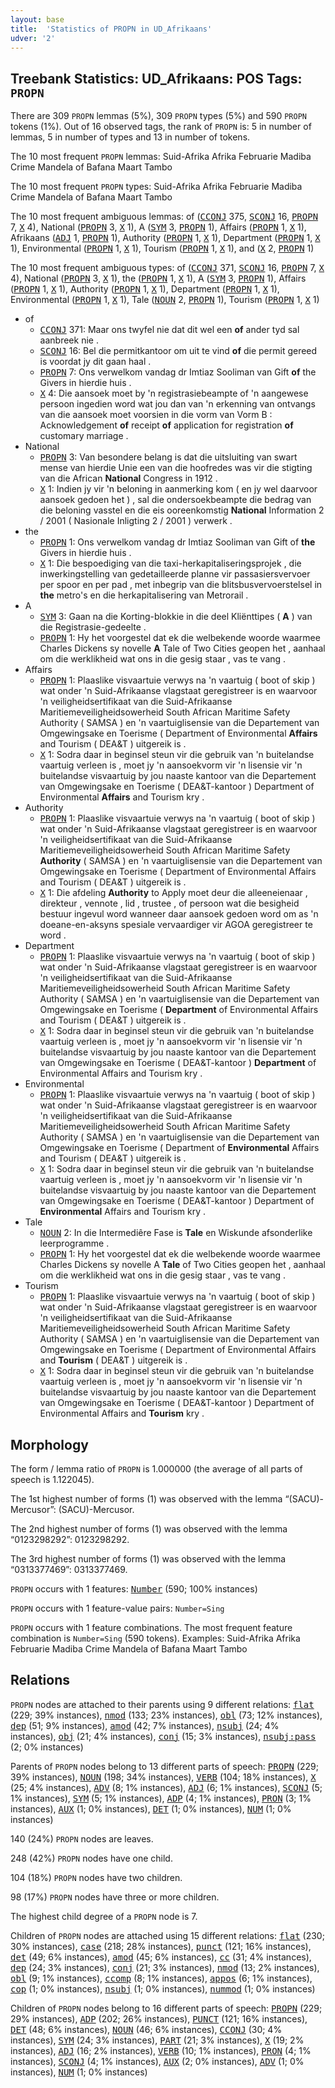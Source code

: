 ```yaml
---
layout: base
title:  'Statistics of PROPN in UD_Afrikaans'
udver: '2'
---
```


## Treebank Statistics: UD_Afrikaans: POS Tags: `PROPN`

There are 309 `PROPN` lemmas (5%), 309 `PROPN` types (5%) and 590 `PROPN` tokens (1%).
Out of 16 observed tags, the rank of `PROPN` is: 5 in number of lemmas, 5 in number of types and 13 in number of tokens.

The 10 most frequent `PROPN` lemmas: Suid-Afrika Afrika Februarie Madiba Crime Mandela of Bafana Maart Tambo

The 10 most frequent `PROPN` types:  Suid-Afrika Afrika Februarie Madiba Crime Mandela of Bafana Maart Tambo

The 10 most frequent ambiguous lemmas: of (<tt><a href="af-pos-CCONJ.html">CCONJ</a></tt> 375, <tt><a href="af-pos-SCONJ.html">SCONJ</a></tt> 16, <tt><a href="af-pos-PROPN.html">PROPN</a></tt> 7, <tt><a href="af-pos-X.html">X</a></tt> 4), National (<tt><a href="af-pos-PROPN.html">PROPN</a></tt> 3, <tt><a href="af-pos-X.html">X</a></tt> 1), A (<tt><a href="af-pos-SYM.html">SYM</a></tt> 3, <tt><a href="af-pos-PROPN.html">PROPN</a></tt> 1), Affairs (<tt><a href="af-pos-PROPN.html">PROPN</a></tt> 1, <tt><a href="af-pos-X.html">X</a></tt> 1), Afrikaans (<tt><a href="af-pos-ADJ.html">ADJ</a></tt> 1, <tt><a href="af-pos-PROPN.html">PROPN</a></tt> 1), Authority (<tt><a href="af-pos-PROPN.html">PROPN</a></tt> 1, <tt><a href="af-pos-X.html">X</a></tt> 1), Department (<tt><a href="af-pos-PROPN.html">PROPN</a></tt> 1, <tt><a href="af-pos-X.html">X</a></tt> 1), Environmental (<tt><a href="af-pos-PROPN.html">PROPN</a></tt> 1, <tt><a href="af-pos-X.html">X</a></tt> 1), Tourism (<tt><a href="af-pos-PROPN.html">PROPN</a></tt> 1, <tt><a href="af-pos-X.html">X</a></tt> 1), and (<tt><a href="af-pos-X.html">X</a></tt> 2, <tt><a href="af-pos-PROPN.html">PROPN</a></tt> 1)

The 10 most frequent ambiguous types:  of (<tt><a href="af-pos-CCONJ.html">CCONJ</a></tt> 371, <tt><a href="af-pos-SCONJ.html">SCONJ</a></tt> 16, <tt><a href="af-pos-PROPN.html">PROPN</a></tt> 7, <tt><a href="af-pos-X.html">X</a></tt> 4), National (<tt><a href="af-pos-PROPN.html">PROPN</a></tt> 3, <tt><a href="af-pos-X.html">X</a></tt> 1), the (<tt><a href="af-pos-PROPN.html">PROPN</a></tt> 1, <tt><a href="af-pos-X.html">X</a></tt> 1), A (<tt><a href="af-pos-SYM.html">SYM</a></tt> 3, <tt><a href="af-pos-PROPN.html">PROPN</a></tt> 1), Affairs (<tt><a href="af-pos-PROPN.html">PROPN</a></tt> 1, <tt><a href="af-pos-X.html">X</a></tt> 1), Authority (<tt><a href="af-pos-PROPN.html">PROPN</a></tt> 1, <tt><a href="af-pos-X.html">X</a></tt> 1), Department (<tt><a href="af-pos-PROPN.html">PROPN</a></tt> 1, <tt><a href="af-pos-X.html">X</a></tt> 1), Environmental (<tt><a href="af-pos-PROPN.html">PROPN</a></tt> 1, <tt><a href="af-pos-X.html">X</a></tt> 1), Tale (<tt><a href="af-pos-NOUN.html">NOUN</a></tt> 2, <tt><a href="af-pos-PROPN.html">PROPN</a></tt> 1), Tourism (<tt><a href="af-pos-PROPN.html">PROPN</a></tt> 1, <tt><a href="af-pos-X.html">X</a></tt> 1)


* of
  * <tt><a href="af-pos-CCONJ.html">CCONJ</a></tt> 371: Maar ons twyfel nie dat dit wel een <b>of</b> ander tyd sal aanbreek nie .
  * <tt><a href="af-pos-SCONJ.html">SCONJ</a></tt> 16: Bel die permitkantoor om uit te vind <b>of</b> die permit gereed is voordat jy dit gaan haal .
  * <tt><a href="af-pos-PROPN.html">PROPN</a></tt> 7: Ons verwelkom vandag dr Imtiaz Sooliman van Gift <b>of</b> the Givers in hierdie huis .
  * <tt><a href="af-pos-X.html">X</a></tt> 4: Die aansoek moet by 'n registrasiebeampte of 'n aangewese persoon ingedien word wat jou dan van 'n erkenning van ontvangs van die aansoek moet voorsien in die vorm van Vorm B : Acknowledgement <b>of</b> receipt <b>of</b> application for registration <b>of</b> customary marriage .
* National
  * <tt><a href="af-pos-PROPN.html">PROPN</a></tt> 3: Van besondere belang is dat die uitsluiting van swart mense van hierdie Unie een van die hoofredes was vir die stigting van die African <b>National</b> Congress in 1912 .
  * <tt><a href="af-pos-X.html">X</a></tt> 1: Indien jy vir 'n beloning in aanmerking kom ( en jy wel daarvoor aansoek gedoen het ) , sal die ondersoekbeampte die bedrag van die beloning vasstel en die eis ooreenkomstig <b>National</b> Information 2 / 2001 ( Nasionale Inligting 2 / 2001 ) verwerk .
* the
  * <tt><a href="af-pos-PROPN.html">PROPN</a></tt> 1: Ons verwelkom vandag dr Imtiaz Sooliman van Gift of <b>the</b> Givers in hierdie huis .
  * <tt><a href="af-pos-X.html">X</a></tt> 1: Die bespoediging van die taxi-herkapitaliseringsprojek , die inwerkingstelling van gedetailleerde planne vir passasiersvervoer per spoor en per pad , met inbegrip van die blitsbusvervoerstelsel in <b>the</b> metro's en die herkapitalisering van Metrorail .
* A
  * <tt><a href="af-pos-SYM.html">SYM</a></tt> 3: Gaan na die Korting-blokkie in die deel Kliënttipes ( <b>A</b> ) van die Registrasie-gedeelte .
  * <tt><a href="af-pos-PROPN.html">PROPN</a></tt> 1: Hy het voorgestel dat ek die welbekende woorde waarmee Charles Dickens sy novelle <b>A</b> Tale of Two Cities geopen het , aanhaal om die werklikheid wat ons in die gesig staar , vas te vang .
* Affairs
  * <tt><a href="af-pos-PROPN.html">PROPN</a></tt> 1: Plaaslike visvaartuie verwys na 'n vaartuig ( boot of skip ) wat onder 'n Suid-Afrikaanse vlagstaat geregistreer is en waarvoor 'n veiligheidsertifikaat van die Suid-Afrikaanse Maritiemeveiligheidsowerheid South African Maritime Safety Authority ( SAMSA ) en 'n vaartuiglisensie van die Departement van Omgewingsake en Toerisme ( Department of Environmental <b>Affairs</b> and Tourism ( DEA&T ) uitgereik is .
  * <tt><a href="af-pos-X.html">X</a></tt> 1: Sodra daar in beginsel steun vir die gebruik van 'n buitelandse vaartuig verleen is , moet jy 'n aansoekvorm vir 'n lisensie vir 'n buitelandse visvaartuig by jou naaste kantoor van die Departement van Omgewingsake en Toerisme ( DEA&T-kantoor ) Department of Environmental <b>Affairs</b> and Tourism kry .
* Authority
  * <tt><a href="af-pos-PROPN.html">PROPN</a></tt> 1: Plaaslike visvaartuie verwys na 'n vaartuig ( boot of skip ) wat onder 'n Suid-Afrikaanse vlagstaat geregistreer is en waarvoor 'n veiligheidsertifikaat van die Suid-Afrikaanse Maritiemeveiligheidsowerheid South African Maritime Safety <b>Authority</b> ( SAMSA ) en 'n vaartuiglisensie van die Departement van Omgewingsake en Toerisme ( Department of Environmental Affairs and Tourism ( DEA&T ) uitgereik is .
  * <tt><a href="af-pos-X.html">X</a></tt> 1: Die afdeling <b>Authority</b> to Apply moet deur die alleeneienaar , direkteur , vennote , lid , trustee , of persoon wat die besigheid bestuur ingevul word wanneer daar aansoek gedoen word om as 'n doeane-en-aksyns spesiale vervaardiger vir AGOA geregistreer te word .
* Department
  * <tt><a href="af-pos-PROPN.html">PROPN</a></tt> 1: Plaaslike visvaartuie verwys na 'n vaartuig ( boot of skip ) wat onder 'n Suid-Afrikaanse vlagstaat geregistreer is en waarvoor 'n veiligheidsertifikaat van die Suid-Afrikaanse Maritiemeveiligheidsowerheid South African Maritime Safety Authority ( SAMSA ) en 'n vaartuiglisensie van die Departement van Omgewingsake en Toerisme ( <b>Department</b> of Environmental Affairs and Tourism ( DEA&T ) uitgereik is .
  * <tt><a href="af-pos-X.html">X</a></tt> 1: Sodra daar in beginsel steun vir die gebruik van 'n buitelandse vaartuig verleen is , moet jy 'n aansoekvorm vir 'n lisensie vir 'n buitelandse visvaartuig by jou naaste kantoor van die Departement van Omgewingsake en Toerisme ( DEA&T-kantoor ) <b>Department</b> of Environmental Affairs and Tourism kry .
* Environmental
  * <tt><a href="af-pos-PROPN.html">PROPN</a></tt> 1: Plaaslike visvaartuie verwys na 'n vaartuig ( boot of skip ) wat onder 'n Suid-Afrikaanse vlagstaat geregistreer is en waarvoor 'n veiligheidsertifikaat van die Suid-Afrikaanse Maritiemeveiligheidsowerheid South African Maritime Safety Authority ( SAMSA ) en 'n vaartuiglisensie van die Departement van Omgewingsake en Toerisme ( Department of <b>Environmental</b> Affairs and Tourism ( DEA&T ) uitgereik is .
  * <tt><a href="af-pos-X.html">X</a></tt> 1: Sodra daar in beginsel steun vir die gebruik van 'n buitelandse vaartuig verleen is , moet jy 'n aansoekvorm vir 'n lisensie vir 'n buitelandse visvaartuig by jou naaste kantoor van die Departement van Omgewingsake en Toerisme ( DEA&T-kantoor ) Department of <b>Environmental</b> Affairs and Tourism kry .
* Tale
  * <tt><a href="af-pos-NOUN.html">NOUN</a></tt> 2: In die Intermediêre Fase is <b>Tale</b> en Wiskunde afsonderlike leerprogramme .
  * <tt><a href="af-pos-PROPN.html">PROPN</a></tt> 1: Hy het voorgestel dat ek die welbekende woorde waarmee Charles Dickens sy novelle A <b>Tale</b> of Two Cities geopen het , aanhaal om die werklikheid wat ons in die gesig staar , vas te vang .
* Tourism
  * <tt><a href="af-pos-PROPN.html">PROPN</a></tt> 1: Plaaslike visvaartuie verwys na 'n vaartuig ( boot of skip ) wat onder 'n Suid-Afrikaanse vlagstaat geregistreer is en waarvoor 'n veiligheidsertifikaat van die Suid-Afrikaanse Maritiemeveiligheidsowerheid South African Maritime Safety Authority ( SAMSA ) en 'n vaartuiglisensie van die Departement van Omgewingsake en Toerisme ( Department of Environmental Affairs and <b>Tourism</b> ( DEA&T ) uitgereik is .
  * <tt><a href="af-pos-X.html">X</a></tt> 1: Sodra daar in beginsel steun vir die gebruik van 'n buitelandse vaartuig verleen is , moet jy 'n aansoekvorm vir 'n lisensie vir 'n buitelandse visvaartuig by jou naaste kantoor van die Departement van Omgewingsake en Toerisme ( DEA&T-kantoor ) Department of Environmental Affairs and <b>Tourism</b> kry .

## Morphology

The form / lemma ratio of `PROPN` is 1.000000 (the average of all parts of speech is 1.122045).

The 1st highest number of forms (1) was observed with the lemma “(SACU)-Mercusor”: (SACU)-Mercusor.

The 2nd highest number of forms (1) was observed with the lemma “0123298292”: 0123298292.

The 3rd highest number of forms (1) was observed with the lemma “0313377469”: 0313377469.

`PROPN` occurs with 1 features: <tt><a href="af-feat-Number.html">Number</a></tt> (590; 100% instances)

`PROPN` occurs with 1 feature-value pairs: `Number=Sing`

`PROPN` occurs with 1 feature combinations.
The most frequent feature combination is `Number=Sing` (590 tokens).
Examples: Suid-Afrika Afrika Februarie Madiba Crime Mandela of Bafana Maart Tambo


## Relations

`PROPN` nodes are attached to their parents using 9 different relations: <tt><a href="af-dep-flat.html">flat</a></tt> (229; 39% instances), <tt><a href="af-dep-nmod.html">nmod</a></tt> (133; 23% instances), <tt><a href="af-dep-obl.html">obl</a></tt> (73; 12% instances), <tt><a href="af-dep-dep.html">dep</a></tt> (51; 9% instances), <tt><a href="af-dep-amod.html">amod</a></tt> (42; 7% instances), <tt><a href="af-dep-nsubj.html">nsubj</a></tt> (24; 4% instances), <tt><a href="af-dep-obj.html">obj</a></tt> (21; 4% instances), <tt><a href="af-dep-conj.html">conj</a></tt> (15; 3% instances), <tt><a href="af-dep-nsubj-pass.html">nsubj:pass</a></tt> (2; 0% instances)

Parents of `PROPN` nodes belong to 13 different parts of speech: <tt><a href="af-pos-PROPN.html">PROPN</a></tt> (229; 39% instances), <tt><a href="af-pos-NOUN.html">NOUN</a></tt> (198; 34% instances), <tt><a href="af-pos-VERB.html">VERB</a></tt> (104; 18% instances), <tt><a href="af-pos-X.html">X</a></tt> (25; 4% instances), <tt><a href="af-pos-ADV.html">ADV</a></tt> (8; 1% instances), <tt><a href="af-pos-ADJ.html">ADJ</a></tt> (6; 1% instances), <tt><a href="af-pos-SCONJ.html">SCONJ</a></tt> (5; 1% instances), <tt><a href="af-pos-SYM.html">SYM</a></tt> (5; 1% instances), <tt><a href="af-pos-ADP.html">ADP</a></tt> (4; 1% instances), <tt><a href="af-pos-PRON.html">PRON</a></tt> (3; 1% instances), <tt><a href="af-pos-AUX.html">AUX</a></tt> (1; 0% instances), <tt><a href="af-pos-DET.html">DET</a></tt> (1; 0% instances), <tt><a href="af-pos-NUM.html">NUM</a></tt> (1; 0% instances)

140 (24%) `PROPN` nodes are leaves.

248 (42%) `PROPN` nodes have one child.

104 (18%) `PROPN` nodes have two children.

98 (17%) `PROPN` nodes have three or more children.

The highest child degree of a `PROPN` node is 7.

Children of `PROPN` nodes are attached using 15 different relations: <tt><a href="af-dep-flat.html">flat</a></tt> (230; 30% instances), <tt><a href="af-dep-case.html">case</a></tt> (218; 28% instances), <tt><a href="af-dep-punct.html">punct</a></tt> (121; 16% instances), <tt><a href="af-dep-det.html">det</a></tt> (49; 6% instances), <tt><a href="af-dep-amod.html">amod</a></tt> (45; 6% instances), <tt><a href="af-dep-cc.html">cc</a></tt> (31; 4% instances), <tt><a href="af-dep-dep.html">dep</a></tt> (24; 3% instances), <tt><a href="af-dep-conj.html">conj</a></tt> (21; 3% instances), <tt><a href="af-dep-nmod.html">nmod</a></tt> (13; 2% instances), <tt><a href="af-dep-obl.html">obl</a></tt> (9; 1% instances), <tt><a href="af-dep-ccomp.html">ccomp</a></tt> (8; 1% instances), <tt><a href="af-dep-appos.html">appos</a></tt> (6; 1% instances), <tt><a href="af-dep-cop.html">cop</a></tt> (1; 0% instances), <tt><a href="af-dep-nsubj.html">nsubj</a></tt> (1; 0% instances), <tt><a href="af-dep-nummod.html">nummod</a></tt> (1; 0% instances)

Children of `PROPN` nodes belong to 16 different parts of speech: <tt><a href="af-pos-PROPN.html">PROPN</a></tt> (229; 29% instances), <tt><a href="af-pos-ADP.html">ADP</a></tt> (202; 26% instances), <tt><a href="af-pos-PUNCT.html">PUNCT</a></tt> (121; 16% instances), <tt><a href="af-pos-DET.html">DET</a></tt> (48; 6% instances), <tt><a href="af-pos-NOUN.html">NOUN</a></tt> (46; 6% instances), <tt><a href="af-pos-CCONJ.html">CCONJ</a></tt> (30; 4% instances), <tt><a href="af-pos-SYM.html">SYM</a></tt> (24; 3% instances), <tt><a href="af-pos-PART.html">PART</a></tt> (21; 3% instances), <tt><a href="af-pos-X.html">X</a></tt> (19; 2% instances), <tt><a href="af-pos-ADJ.html">ADJ</a></tt> (16; 2% instances), <tt><a href="af-pos-VERB.html">VERB</a></tt> (10; 1% instances), <tt><a href="af-pos-PRON.html">PRON</a></tt> (4; 1% instances), <tt><a href="af-pos-SCONJ.html">SCONJ</a></tt> (4; 1% instances), <tt><a href="af-pos-AUX.html">AUX</a></tt> (2; 0% instances), <tt><a href="af-pos-ADV.html">ADV</a></tt> (1; 0% instances), <tt><a href="af-pos-NUM.html">NUM</a></tt> (1; 0% instances)

